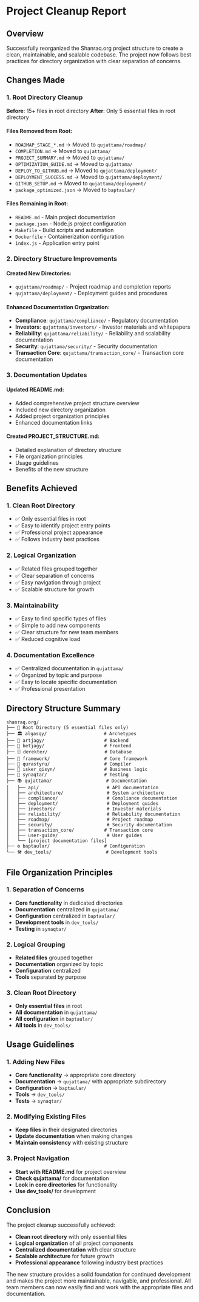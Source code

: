 # Project Cleanup Report

## Overview

Successfully reorganized the Shanraq.org project structure to create a clean, maintainable, and scalable codebase. The project now follows best practices for directory organization with clear separation of concerns.

## Changes Made

### 1. Root Directory Cleanup
**Before**: 15+ files in root directory
**After**: Only 5 essential files in root directory

#### Files Removed from Root:
- `ROADMAP_STAGE_*.md` → Moved to `qujattama/roadmap/`
- `COMPLETION.md` → Moved to `qujattama/`
- `PROJECT_SUMMARY.md` → Moved to `qujattama/`
- `OPTIMIZATION_GUIDE.md` → Moved to `qujattama/`
- `DEPLOY_TO_GITHUB.md` → Moved to `qujattama/deployment/`
- `DEPLOYMENT_SUCCESS.md` → Moved to `qujattama/deployment/`
- `GITHUB_SETUP.md` → Moved to `qujattama/deployment/`
- `package_optimized.json` → Moved to `baptaular/`

#### Files Remaining in Root:
- `README.md` - Main project documentation
- `package.json` - Node.js project configuration
- `Makefile` - Build scripts and automation
- `Dockerfile` - Containerization configuration
- `index.js` - Application entry point

### 2. Directory Structure Improvements

#### Created New Directories:
- `qujattama/roadmap/` - Project roadmap and completion reports
- `qujattama/deployment/` - Deployment guides and procedures

#### Enhanced Documentation Organization:
- **Compliance**: `qujattama/compliance/` - Regulatory documentation
- **Investors**: `qujattama/investors/` - Investor materials and whitepapers
- **Reliability**: `qujattama/reliability/` - Reliability and scalability documentation
- **Security**: `qujattama/security/` - Security documentation
- **Transaction Core**: `qujattama/transaction_core/` - Transaction core documentation

### 3. Documentation Updates

#### Updated README.md:
- Added comprehensive project structure overview
- Included new directory organization
- Added project organization principles
- Enhanced documentation links

#### Created PROJECT_STRUCTURE.md:
- Detailed explanation of directory structure
- File organization principles
- Usage guidelines
- Benefits of the new structure

## Benefits Achieved

### 1. Clean Root Directory
- ✅ Only essential files in root
- ✅ Easy to identify project entry points
- ✅ Professional project appearance
- ✅ Follows industry best practices

### 2. Logical Organization
- ✅ Related files grouped together
- ✅ Clear separation of concerns
- ✅ Easy navigation through project
- ✅ Scalable structure for growth

### 3. Maintainability
- ✅ Easy to find specific types of files
- ✅ Simple to add new components
- ✅ Clear structure for new team members
- ✅ Reduced cognitive load

### 4. Documentation Excellence
- ✅ Centralized documentation in `qujattama/`
- ✅ Organized by topic and purpose
- ✅ Easy to locate specific documentation
- ✅ Professional presentation

## Directory Structure Summary

```
shanraq.org/
├── 📁 Root Directory (5 essential files only)
├── 🏛️ algasqy/                     # Archetypes
├── 🎨 artjagy/                      # Backend
├── 🎨 betjagy/                      # Frontend
├── 🗄️ derekter/                     # Database
├── 🔧 framework/                    # Core framework
├── 🔨 qurastyru/                    # Compiler
├── 💼 ısker_qisyn/                  # Business logic
├── 🧪 synaqtar/                     # Testing
├── 📚 qujattama/                    # Documentation
│   ├── api/                         # API documentation
│   ├── architecture/                # System architecture
│   ├── compliance/                  # Compliance documentation
│   ├── deployment/                  # Deployment guides
│   ├── investors/                   # Investor materials
│   ├── reliability/                 # Reliability documentation
│   ├── roadmap/                     # Project roadmap
│   ├── security/                    # Security documentation
│   ├── transaction_core/           # Transaction core
│   ├── user-guide/                  # User guides
│   └── [project documentation files]
├── ⚙️ baptaular/                    # Configuration
└── 🛠️ dev_tools/                    # Development tools
```

## File Organization Principles

### 1. Separation of Concerns
- **Core functionality** in dedicated directories
- **Documentation** centralized in `qujattama/`
- **Configuration** centralized in `baptaular/`
- **Development tools** in `dev_tools/`
- **Testing** in `synaqtar/`

### 2. Logical Grouping
- **Related files** grouped together
- **Documentation** organized by topic
- **Configuration** centralized
- **Tools** separated by purpose

### 3. Clean Root Directory
- **Only essential files** in root
- **All documentation** in `qujattama/`
- **All configuration** in `baptaular/`
- **All tools** in `dev_tools/`

## Usage Guidelines

### 1. Adding New Files
- **Core functionality** → appropriate core directory
- **Documentation** → `qujattama/` with appropriate subdirectory
- **Configuration** → `baptaular/`
- **Tools** → `dev_tools/`
- **Tests** → `synaqtar/`

### 2. Modifying Existing Files
- **Keep files** in their designated directories
- **Update documentation** when making changes
- **Maintain consistency** with existing structure

### 3. Project Navigation
- **Start with README.md** for project overview
- **Check qujattama/** for documentation
- **Look in core directories** for functionality
- **Use dev_tools/** for development

## Conclusion

The project cleanup successfully achieved:

- **Clean root directory** with only essential files
- **Logical organization** of all project components
- **Centralized documentation** with clear structure
- **Scalable architecture** for future growth
- **Professional appearance** following industry best practices

The new structure provides a solid foundation for continued development and makes the project more maintainable, navigable, and professional. All team members can now easily find and work with the appropriate files and documentation.
